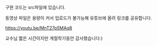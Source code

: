 구현 코드는 src파일에 있습니다.

동영상 파일은 용량이 커서 업로드가 불가능해 유튜브에 올려 링크를 공유합니다.

https://youtu.be/MnT27p5MAq8

교수님 짧은 시간이지만 계절학기동안 감사했습니다:)
